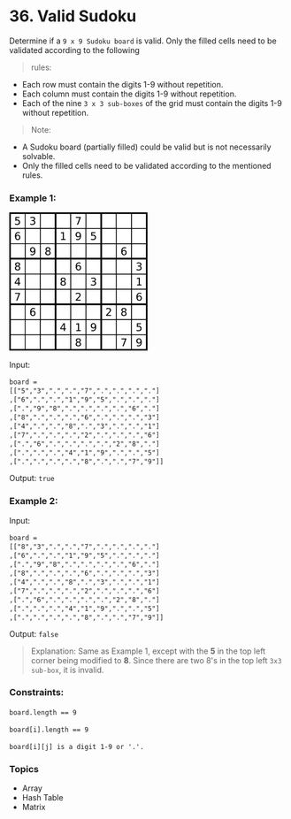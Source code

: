 # 36. Valid Sudoku

Determine if a `9 x 9 Sudoku board` is valid. Only the filled cells need to be validated according to the following 

> rules:

- Each row must contain the digits 1-9 without repetition.
- Each column must contain the digits 1-9 without repetition.
- Each of the nine `3 x 3 sub-boxes` of the grid must contain the digits 1-9 without repetition.

> Note:
- A Sudoku board (partially filled) could be valid but is not necessarily solvable.
- Only the filled cells need to be validated according to the mentioned rules.
 

### Example 1:

<img src="Sudoku.png" />

Input: 
```
board = 
[["5","3",".",".","7",".",".",".","."]
,["6",".",".","1","9","5",".",".","."]
,[".","9","8",".",".",".",".","6","."]
,["8",".",".",".","6",".",".",".","3"]
,["4",".",".","8",".","3",".",".","1"]
,["7",".",".",".","2",".",".",".","6"]
,[".","6",".",".",".",".","2","8","."]
,[".",".",".","4","1","9",".",".","5"]
,[".",".",".",".","8",".",".","7","9"]]
```

Output: `true`


### Example 2:

Input: 
```
board = 
[["8","3",".",".","7",".",".",".","."]
,["6",".",".","1","9","5",".",".","."]
,[".","9","8",".",".",".",".","6","."]
,["8",".",".",".","6",".",".",".","3"]
,["4",".",".","8",".","3",".",".","1"]
,["7",".",".",".","2",".",".",".","6"]
,[".","6",".",".",".",".","2","8","."]
,[".",".",".","4","1","9",".",".","5"]
,[".",".",".",".","8",".",".","7","9"]]
```

Output: `false`

> Explanation: Same as Example 1, except with the **5** in the top left corner being modified to **8**. Since there are two 8's in the top left `3x3 sub-box`, it is invalid.
 

### Constraints:

`board.length == 9`

`board[i].length == 9`

`board[i][j] is a digit 1-9 or '.'.`


### Topics
- Array
- Hash Table
- Matrix